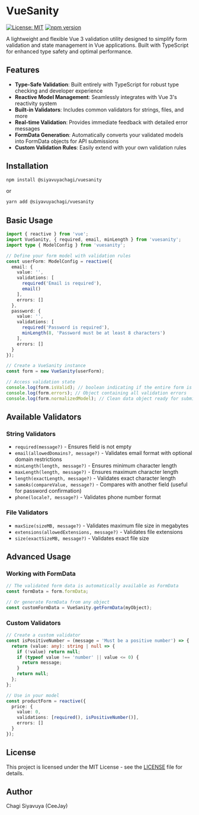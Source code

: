 # VueSanity

[![License: MIT](https://img.shields.io/badge/License-MIT-yellow.svg)](https://opensource.org/licenses/MIT)
[![npm version](https://img.shields.io/npm/v/@siyavuyachagi/vuesanity.svg)](https://www.npmjs.com/package/@siyavuyachagi/vuesanity)

A lightweight and flexible Vue 3 validation utility designed to simplify form validation and state management in Vue applications. Built with TypeScript for enhanced type safety and optimal performance.

## Features

- **Type-Safe Validation**: Built entirely with TypeScript for robust type checking and developer experience
- **Reactive Model Management**: Seamlessly integrates with Vue 3's reactivity system
- **Built-in Validators**: Includes common validators for strings, files, and more
- **Real-time Validation**: Provides immediate feedback with detailed error messages
- **FormData Generation**: Automatically converts your validated models into FormData objects for API submissions
- **Custom Validation Rules**: Easily extend with your own validation rules

## Installation

```bash
npm install @siyavuyachagi/vuesanity
```

or

```bash
yarn add @siyavuyachagi/vuesanity
```

## Basic Usage

```typescript
import { reactive } from 'vue';
import VueSanity, { required, email, minLength } from 'vuesanity';
import type { ModelConfig } from 'vuesanity';

// Define your form model with validation rules
const userForm: ModelConfig = reactive({
  email: {
    value: '',
    validations: [
      required('Email is required'),
      email()
    ],
    errors: []
  },
  password: {
    value: '',
    validations: [
      required('Password is required'),
      minLength(8, 'Password must be at least 8 characters')
    ],
    errors: []
  }
});

// Create a VueSanity instance
const form = new VueSanity(userForm);

// Access validation state
console.log(form.isValid); // boolean indicating if the entire form is valid
console.log(form.errors); // Object containing all validation errors
console.log(form.normalizedModel); // Clean data object ready for submission
```

## Available Validators

### String Validators
- `required(message?)` - Ensures field is not empty
- `email(allowedDomains?, message?)` - Validates email format with optional domain restrictions
- `minLength(length, message?)` - Ensures minimum character length
- `maxLength(length, message?)` - Ensures maximum character length
- `length(exactLength, message?)` - Validates exact character length
- `sameAs(compareValue, message?)` - Compares with another field (useful for password confirmation)
- `phone(locale?, message?)` - Validates phone number format

### File Validators
- `maxSize(sizeMB, message?)` - Validates maximum file size in megabytes
- `extensions(allowedExtensions, message?)` - Validates file extensions
- `size(exactSizeMB, message?)` - Validates exact file size

## Advanced Usage

### Working with FormData

```typescript
// The validated form data is automatically available as FormData
const formData = form.formData;

// Or generate FormData from any object
const customFormData = VueSanity.getFormData(myObject);
```

### Custom Validators

```typescript
// Create a custom validator
const isPositiveNumber = (message = 'Must be a positive number') => {
  return (value: any): string | null => {
    if (!value) return null;
    if (typeof value !== 'number' || value <= 0) {
      return message;
    }
    return null;
  };
};

// Use in your model
const productForm = reactive({
  price: {
    value: 0,
    validations: [required(), isPositiveNumber()],
    errors: []
  }
});
```

## License

This project is licensed under the MIT License - see the [LICENSE](LICENSE) file for details.

## Author

Chagi Siyavuya (CeeJay)